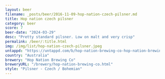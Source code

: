 ```yaml
---
layout: beer
filename: _posts/beer/2016-11-09-hop-nation-czech-pilsner.md
title: Hop nation czech pilsner
category: beer
score: 7
beer-date: "2024-03-29"
desc: "Pretty standard pilsner. Low on malt and very crisp"
permalink: /beer/:title.html
img: /img/list/hop-nation-czech-pilsner.jpeg
untappd: "https://untappd.com/b/hop-nation-brewing-co-hop-nation-brewing-co-czech-pilsner/5531088"
country: "Australia"
brewery: "Hop Nation Brewing Co"
breweryURL: "/brewery/hop-nation-brewing-co.html"
style: "Pilsner - Czech / Bohemian"
---
```

